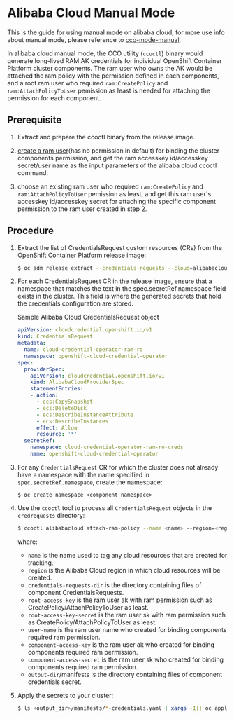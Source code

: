 # Alibaba Cloud Manual Mode

This is the guide for using  manual mode on alibaba cloud, for more use info about manual mode, please reference to [cco-mode-manual](https://docs.openshift.com/container-platform/4.9/authentication/managing_cloud_provider_credentials/cco-mode-manual.html).

In alibaba cloud manual mode,  the CCO utility (`ccoctl`) binary would generate long-lived RAM AK credentials for individual OpenShift Container Platform cluster components. The ram user who owns the AK would be attached the ram policy with the permission defined in each components, and a root ram user who required `ram:CreatePolicy` and `ram:AttachPolicyToUser` pemission as least is needed for attaching the permission for each component.

## Prerequisite

1. Extract and prepare the ccoctl binary from the release image.

2. [create a ram user](https://partners-intl.aliyun.com/help/doc-detail/93720.htm)(has no permission in default) for binding the cluster components permission, and get the ram accesskey id/accesskey secret/user name as the input parameters of the alibaba cloud ccoctl command.

3. choose an existing ram user who required `ram:CreatePolicy` and `ram:AttachPolicyToUser` pemission as least, and get this ram user's accesskey id/accesskey secret for attaching the specific component permission to the ram user created in step 2.

    

## Procedure

1. Extract the list of CredentialsRequest custom resources (CRs) from the OpenShift Container Platform release image:

   ```bash
   $ oc adm release extract --credentials-requests --cloud=alibabacloud --to=<path_to_directory_with_list_of_credentials_requests>/credrequests quay.io/<path_to>/ocp-release:<version>
   
   ```

2. For each CredentialsRequest CR in the release image, ensure that a namespace that matches the text in the spec.secretRef.namespace field exists in the cluster. This field is where the generated secrets that hold the credentials configuration are stored.

   Sample Alibaba Cloud CredentialsRequest object

   ```yaml
   apiVersion: cloudcredential.openshift.io/v1
   kind: CredentialsRequest
   metadata:
     name: cloud-credential-operator-ram-ro
     namespace: openshift-cloud-credential-operator
   spec:
     providerSpec:
       apiVersion: cloudcredential.openshift.io/v1
       kind: AlibabaCloudProviderSpec
       statementEntries:
       - action:
         - ecs:CopySnapshot
         - ecs:DeleteDisk
         - ecs:DescribeInstanceAttribute
         - ecs:DescribeInstances
         effect: Allow
         resource: '*'
     secretRef:
       namespace: cloud-credential-operator-ram-ro-creds
       name: openshift-cloud-credential-operator
   ```

3. For any `CredentialsRequest` CR for which the cluster does not already have a namespace with the name specified in `spec.secretRef.namespace`, create the namespace:

   ```
   $ oc create namespace <component_namespace>
   ```

4. Use the `ccoctl` tool to process all `CredentialsRequest` objects in the `credrequests` directory:

   ```bash
   $ ccoctl alibabacloud attach-ram-policy --name <name> --region=<region> --credentials-requests-dir=<path_to_directory_with_list_of_credentials_requests>/credrequests --root-access-key=xxxxx --root-access-key-secret=xxxxx --user-name=testuser --component-access-key=xxxxxx --component-access-secret=xxxxxx --output-dir=xxxxxx
   ```

    where:

   - `name` is the name used to tag any cloud resources that are created for tracking. 
   - `region` is the Alibaba Cloud region in which cloud resources will be created.
   - `credentials-requests-dir` is the directory containing files of component CredentialsRequests.
   - `root-access-key` is the ram user ak with ram permission such as CreatePolicy/AttachPolicyToUser as least.
   - `root-access-key-secret` is the ram user sk with ram permission such as CreatePolicy/AttachPolicyToUser as least.
   - `user-name` is the ram user name who created for binding components required ram permission.
   - `component-access-key` is the ram user ak who created for binding components required ram permission.
   - `component-access-secret` is the ram user sk who created for binding components required ram permission.
   - `output-dir`/manifests is the directory containing files of component credentials secret.

5. Apply the secrets to your cluster:

   ```bash
   $ ls <output_dir>/manifests/*-credentials.yaml | xargs -I{} oc apply -f {}
   ```

   